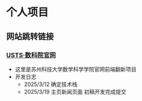 # 个人项目

## 网站跳转链接

### [USTS·数科院官网](新闻页.html)
- 这里是苏州科技大学数学科学学院官网前端翻新项目 
- 开发日志 
  - 2025/3/12 确定技术栈
  - 2025/3/19 主页新闻页面 初稿开发完成提交

